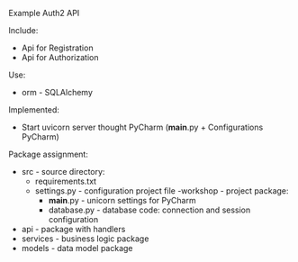 Example Auth2 API

Include: 
- Api for Registration
- Api for Authorization

Use:
- orm - SQLAlchemy

Implemented:
- Start uvicorn server thought PyCharm (__main__.py + Configurations PyCharm)


Package assignment:
- src - source directory:
  - requirements.txt
  - settings.py - configuration project file
-workshop - project package:
    - __main__.py - unicorn settings for PyCharm
    - database.py -  database code: connection and session configuration
- api - package with handlers
- services - business logic package
- models - data model package
